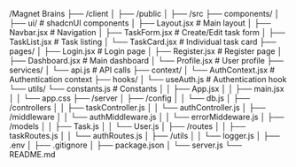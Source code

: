 /Magnet Brains
├── /client
│ ├── /public
│ ├── /src
├── components/
│ ├── ui/ # shadcnUI components
│ ├── Layout.jsx # Main layout
│ ├── Navbar.jsx # Navigation
│ ├── TaskForm.jsx # Create/Edit task form
│ ├── TaskList.jsx # Task listing
│ └── TaskCard.jsx # Individual task card
├── pages/
│ ├── Login.jsx # Login page
│ ├── Register.jsx # Register page
│ ├── Dashboard.jsx # Main dashboard
│ └── Profile.jsx # User profile
├── services/
│ └── api.js # API calls
├── context/
│ └── AuthContext.jsx # Authentication context
├── hooks/
│ └── useAuth.js # Authentication hook
└── utils/
└── constants.js # Constants
│ │ ├── App.jsx
│ │ ├── main.jsx
│ │ └── app.css
├── /server
│ ├── /config
│ │ └── db.js
│ ├── /controllers
│ │ ├── taskController.js
│ │ └── authController.js
│ ├── /middleware
│ │ └── authMiddleware.js
│ │ └── errorMiddeware.js
│ ├── /models
│ │ ├── Task.js
│ │ └── User.js
│ ├── /routes
│ │ ├── taskRoutes.js
│ │ └── authRoutes.js
│ ├── /utils
│ │ └── logger.js
│ ├── .env
│ ├── .gitignore
│ ├── package.json
│ └── server.js
└── README.md
